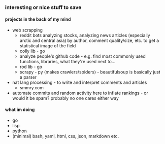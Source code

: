 ### interesting or nice stuff to save


#### projects in the back of my mind

- web scrapping
  - reddit bots analyzing stocks, analyzing news articles (especially arctic and central asia) by author, comment quality/size, etc. to get a statistical image of the field
  - colly lib - go
  - analyze people's github code - e.g. find most commonly used functions, libraries, what they're used next to...
  - rod lib - go
  - scrapy - py (makes crawlers/spiders) - beautifulsoup is basically just a parser
- nat lang processing - to write and interpret comments and articles
  - smmry.com
- automate commits and random activity here to inflate rankings - or would it be spam? probably no one cares either way

#### what im doing
- go
- lisp
- python
- (minimal) bash, yaml, html, css, json, markdown etc.
